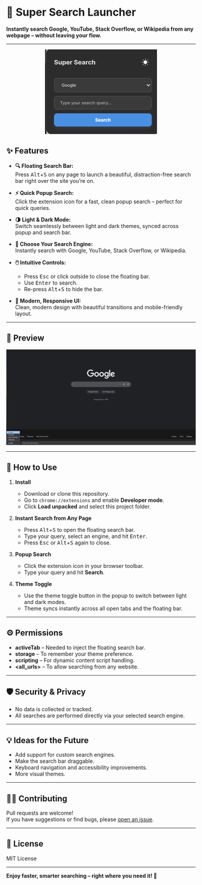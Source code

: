 # 🚀 Super Search Launcher

**Instantly search Google, YouTube, Stack Overflow, or Wikipedia from any webpage – without leaving your flow.**

---

<p align="center">
  <img src="popup.png" alt="Super Search Launcher Screenshot">
</p>

## ✨ Features

- **🔍 Floating Search Bar:**  
  Press <kbd>Alt</kbd>+<kbd>S</kbd> on any page to launch a beautiful, distraction-free search bar right over the site you’re on.

- **⚡ Quick Popup Search:**  
  Click the extension icon for a fast, clean popup search – perfect for quick queries.

- **🌗 Light & Dark Mode:**  
  Switch seamlessly between light and dark themes, synced across popup and search bar.

- **🔗 Choose Your Search Engine:**  
  Instantly search with Google, YouTube, Stack Overflow, or Wikipedia.

- **🖱️ Intuitive Controls:**  
  - Press <kbd>Esc</kbd> or click outside to close the floating bar.
  - Use <kbd>Enter</kbd> to search.
  - Re-press <kbd>Alt</kbd>+<kbd>S</kbd> to hide the bar.

- **🎨 Modern, Responsive UI:**  
  Clean, modern design with beautiful transitions and mobile-friendly layout.

---

## 📸 Preview

<!-- Replace with your own screenshots/gifs -->
<p align="center">
  <img src="sample.png" width="600" alt="Super Search Launcher Screenshot">
</p>

---

## 🚦 How to Use

1. **Install**
   - Download or clone this repository.
   - Go to `chrome://extensions` and enable **Developer mode**.
   - Click **Load unpacked** and select this project folder.

2. **Instant Search from Any Page**
   - Press <kbd>Alt</kbd>+<kbd>S</kbd> to open the floating search bar.
   - Type your query, select an engine, and hit <kbd>Enter</kbd>.
   - Press <kbd>Esc</kbd> or <kbd>Alt</kbd>+<kbd>S</kbd> again to close.

3. **Popup Search**
   - Click the extension icon in your browser toolbar.
   - Type your query and hit **Search**.

4. **Theme Toggle**
   - Use the theme toggle button in the popup to switch between light and dark modes.
   - Theme syncs instantly across all open tabs and the floating bar.

---

## ⚙️ Permissions

- **activeTab** – Needed to inject the floating search bar.
- **storage** – To remember your theme preference.
- **scripting** – For dynamic content script handling.
- **<all_urls>** – To allow searching from any website.

---

## 🛡️ Security & Privacy

- No data is collected or tracked.
- All searches are performed directly via your selected search engine.

---

## 💡 Ideas for the Future

- Add support for custom search engines.
- Make the search bar draggable.
- Keyboard navigation and accessibility improvements.
- More visual themes.

---

## 🧑‍💻 Contributing

Pull requests are welcome!  
If you have suggestions or find bugs, please [open an issue](https://github.com/YOUR_USERNAME/Super-Search-Launcher/issues).

---

## 📄 License

MIT License

---

**Enjoy faster, smarter searching – right where you need it! 🚀**
